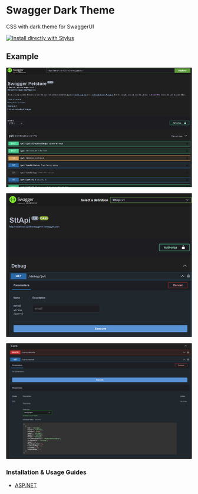 # Swagger Dark Theme

CSS with dark theme for SwaggerUI

[![Install directly with Stylus](https://img.shields.io/badge/Install%20directly%20with-Stylus-238b8b.svg)](https://github.com/elibroftw/SwaggerDark/raw/master/SwaggerDark.user.css)

## Example

![Screenshot 1 of Swagger Dark Theme](/SwaggerDark.png "Swagger Dark Theme Screenshot 1")

![Screenshot 2 of Swagger Dark Theme](/SwaggerDark2.png "Swagger Dark Theme Screenshot 2")

![Screenshot 3 of Swagger Dark Theme](/SwaggerDark3.png "Swagger Dark Theme Screenshot 3")

### Installation & Usage Guides

- [ASP.NET](https://blog.elijahlopez.ca/posts/aspnet-swagger-dark-theme/)

